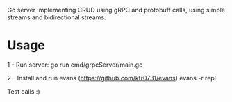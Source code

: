 
Go server implementing CRUD using gRPC and protobuff calls, using simple streams and bidirectional streams.

# Usage

1 - Run server:
go run cmd/grpcServer/main.go

2 - Install and run evans (https://github.com/ktr0731/evans) 
evans -r repl

Test calls :)
